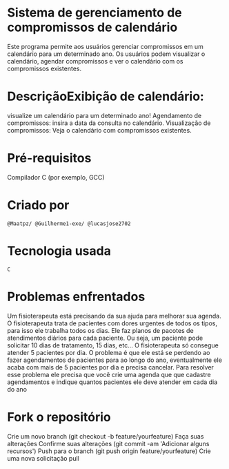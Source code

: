 # Sistema de gerenciamento de compromissos de calendário

Este programa permite aos usuários gerenciar compromissos em um calendário para um determinado ano. Os usuários podem visualizar o calendário, agendar compromissos e ver o calendário com os     compromissos existentes.

# DescriçãoExibição de calendário: 
visualize um calendário para um determinado ano!
Agendamento de compromissos: insira a data da consulta no calendário.
Visualização de compromissos: Veja o calendário com compromissos existentes.

# Pré-requisitos
Compilador C (por exemplo, GCC)

# Criado por
    @Maatpz/ @Guilherme1-exe/ @lucasjose2702

# Tecnologia usada
    C
     
# Problemas enfrentados
Um fisioterapeuta está precisando da sua ajuda para melhorar sua agenda. O fisioterapeuta trata de pacientes com dores urgentes de todos os tipos, para isso ele trabalha todos os dias. Ele faz planos de pacotes de atendimentos diários para cada paciente. Ou seja, um paciente pode solicitar 10 dias de tratamento, 15 dias, etc… O fisioterapeuta só consegue atender 5 pacientes por dia. O problema é que ele está se perdendo ao fazer agendamentos de pacientes para ao longo do ano, eventualmente ele acaba com mais de 5 pacientes por dia e precisa cancelar. Para resolver esse problema ele precisa que você crie uma agenda que que cadastre agendamentos e indique quantos pacientes ele deve atender em cada dia do ano

# Fork o repositório
Crie um novo branch (git checkout -b feature/yourfeature)
Faça suas alterações
Confirme suas alterações (git commit -am 'Adicionar alguns recursos')
Push para o branch (git push origin feature/yourfeature)
Crie uma nova solicitação pull

